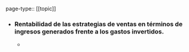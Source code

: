 page-type:: [[topic]]
- ### Rentabilidad de las estrategias de ventas en términos de ingresos generados frente a los gastos invertidos.
  - 


